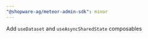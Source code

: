```yaml
---
"@shopware-ag/meteor-admin-sdk": minor
---
```


Add `useDataset` and `useAsyncSharedState` composables
